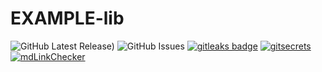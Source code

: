 # EXAMPLE-lib

![GitHub Latest Release)](https://img.shields.io/github/v/release/carlosrodlop/<EXAMPLE>?logo=github) ![GitHub Issues](https://img.shields.io/github/issues/carlosrodlop/<EXAMPLE>?logo=github) [![gitleaks badge](https://img.shields.io/badge/protected%20by-gitleaks-blue)](https://github.com/zricethezav/gitleaks#pre-commit) [![gitsecrets](https://img.shields.io/badge/protected%20by-gitsecrets-blue)](https://github.com/awslabs/git-secrets) [![mdLinkChecker](https://github.com/carlosrodlop/<EXAMPLE>/actions/workflows/mdLinkChecker.yml/badge.svg)](https://github.com/carlosrodlop/<EXAMPLE>/actions/workflows/mdLinkChecker.yml)
